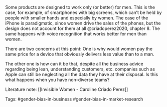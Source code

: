 Some products are designed to work only (or better) for men. This is the case, for example, of smartphones with big screens, which can’t be held by people with smaller hands and especially by women. The case of the iPhone is paradigmatic, since women drive the sales of the phones, but the design does not account for them at all @criadoperez2020, chapter 8. The same happens with voice recognition that works better for men than women. 

There are two concerns at this point: One is why would women pay the same price for a device that obviously delivers less value than to a man. 

The other one is how can it be that, despite all the business advice regarding being lean, understanding customers, etc. companies such as Apple can still be neglecting all the data they have at their disposal. Is this what happens when you have non-diverse teams? 


Literature note: [[Invisible Women - Caroline Criado Perez]]

Tags: #gender-bias-in-business #gender-bias-in-market-research